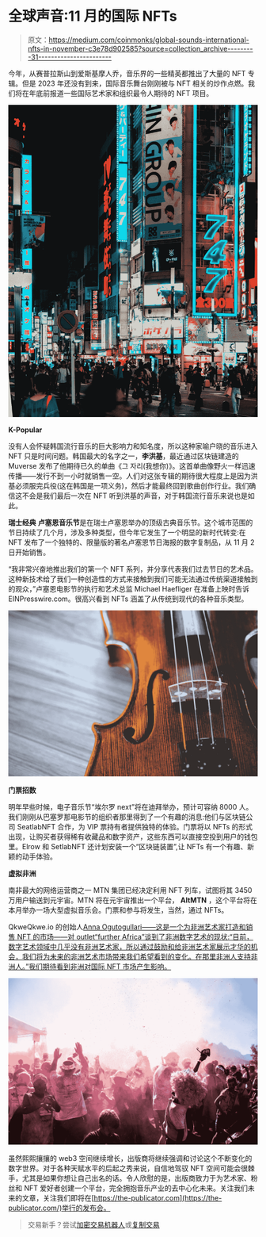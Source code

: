 # 全球声音:11 月的国际 NFTs

> 原文：<https://medium.com/coinmonks/global-sounds-international-nfts-in-november-c3e78d902585?source=collection_archive---------31----------------------->

今年，从赛普拉斯山到爱斯基摩人乔，音乐界的一些精英都推出了大量的 NFT 专辑。但是 2023 年还没有到来，国际音乐舞台刚刚被与 NFT 相关的炒作点燃。我们将在年底前报道一些国际艺术家和组织最令人期待的 NFT 项目。

![](img/bf58b736150a2641ee081140aa840458.png)

**K-Popular**

没有人会怀疑韩国流行音乐的巨大影响力和知名度，所以这种家喻户晓的音乐进入 NFT 只是时间问题。韩国最大的名字之一，**李洪基**，最近通过区块链建造的 Muverse 发布了他期待已久的单曲《그 자리(我想你)》。这首单曲像野火一样迅速传播——发行不到一小时就销售一空。人们对这张专辑的期待很大程度上是因为洪基必须服完兵役(这在韩国是一项义务)，然后才能最终回到歌曲创作行业。我们确信这不会是我们最后一次在 NFT 听到洪基的声音，对于韩国流行音乐来说也是如此。

**瑞士经典**
**卢塞恩音乐节**是在瑞士卢塞恩举办的顶级古典音乐节。这个城市范围的节日持续了几个月，涉及多种类型，但今年它发生了一个明显的新时代转变:在 NFT 发布了一个独特的、限量版的著名卢塞恩节日海报的数字复制品，从 11 月 2 日开始销售。

“我非常兴奋地推出我们的第一个 NFT 系列，并分享代表我们过去节日的艺术品。这种新技术给了我们一种创造性的方式来接触到我们可能无法通过传统渠道接触到的观众，”卢塞恩电影节的执行和艺术总监 Michael Haefliger 在准备上映时告诉 EINPresswire.com。很高兴看到 NFTs 涵盖了从传统到现代的各种音乐类型。

![](img/814b9238f921311948a668f4043fdfd4.png)

**门票招数**

明年早些时候，电子音乐节“埃尔罗 next”将在迪拜举办，预计可容纳 8000 人。我们刚刚从巴塞罗那电影节的组织者那里得到了一个有趣的消息:他们与区块链公司 SeatlabNFT 合作，为 VIP 票持有者提供独特的体验。门票将以 NFTs 的形式出现，让购买者获得稀有收藏品和数字资产，这些东西可以直接空投到用户的钱包里。Elrow 和 SetlabNFT 还计划安装一个“区块链装置”,让 NFTs 有一个有趣、新颖的动手体验。

**虚拟非洲**

南非最大的网络运营商之一 MTN 集团已经决定利用 NFT 列车，试图将其 3450 万用户输送到元宇宙。MTN 将在元宇宙推出一个平台， **AltMTN** ，这个平台将在本月举办一场大型虚拟音乐会。门票和参与将发生，当然，通过 NFTs。

QkweQkwe.io 的创始人[Anna Ogutogullari——这是一个为非洲艺术家打造和销售 NFT 的市场——对 outlet“further Africa”谈到了非洲数字艺术的现状:“目前，数字艺术领域中几乎没有非洲艺术家，所以通过鼓励和给非洲艺术家展示才华的机会，我们将为未来的非洲艺术市场带来我们希望看到的变化。在那里非洲人支持非洲人。”我们期待看到非洲对国际 NFT 市场产生影响。](https://www.qkweqkwe.io/)

![](img/512b7108f3b4f300fd70aa40d691d63b.png)

虽然熙熙攘攘的 web3 空间继续增长，出版商将继续强调和讨论这个不断变化的数字世界。对于各种天赋水平的后起之秀来说，自信地驾驭 NFT 空间可能会很棘手，尤其是如果你想让自己出名的话。令人欣慰的是，出版商致力于为艺术家、粉丝和 NFT 爱好者创建一个平台，完全拥抱音乐产业的去中心化未来。关注我们未来的文章，关注我们即将在[https://the-publicator.com](https://the-publicator.com/)举行的发布会。

> 交易新手？尝试[加密交易机器人](/coinmonks/crypto-trading-bot-c2ffce8acb2a)或[复制交易](/coinmonks/top-10-crypto-copy-trading-platforms-for-beginners-d0c37c7d698c)
